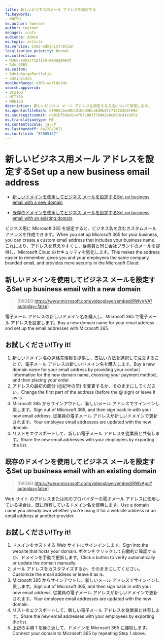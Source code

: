 ```yaml
---
title: 新しいビジネス用メール アドレスを設定する
f1.keywords:
- NOCSH
ms.author: twerner
author: twerner
manager: scotv
audience: Admin
ms.topic: article
ms.service: o365-administration
localization_priority: Normal
ms.collection:
- M365-subscription-management
- Adm_O365
ms.custom:
- AdminSurgePortfolio
- adminvideo
monikerRange: o365-worldwide
search.appverid:
- BCS160
- MET150
- MOE150
description: 新しいビジネス メール アドレスを設定する方法について学習します。
ms.openlocfilehash: df984cbee8bdd1bdd40ca8d9b87c71222db0f69d
ms.sourcegitcommit: ddb1bf56bcba4f03c803f79492e8cd0dc41a3d7a
ms.translationtype: MT
ms.contentlocale: ja-JP
ms.lasthandoff: 04/28/2021
ms.locfileid: "52065157"
---
```

# <a name="set-up-a-new-business-email-address"></a><span data-ttu-id="ab06d-103">新しいビジネス用メール アドレスを設定する</span><span class="sxs-lookup"><span data-stu-id="ab06d-103">Set up a new business email address</span></span>

- [<span data-ttu-id="ab06d-104">新しいドメインを使用してビジネス メールを設定する</span><span class="sxs-lookup"><span data-stu-id="ab06d-104">Set up business email with a new domain</span></span>](#set-up-business-email-with-a-new-domain)

- [<span data-ttu-id="ab06d-105">既存のドメインを使用してビジネス メールを設定する</span><span class="sxs-lookup"><span data-stu-id="ab06d-105">Set up business email with an existing domain</span></span>](#set-up-business-email-with-an-existing-domain)

<span data-ttu-id="ab06d-106">ビジネス用に Microsoft 365 を設定すると、ビジネス名を含むカスタムメール アドレスを作成できます。</span><span class="sxs-lookup"><span data-stu-id="ab06d-106">When you set up Microsoft 365 for your business, you can create a custom email address that includes your business name.</span></span> <span data-ttu-id="ab06d-107">これにより、アドレスを覚えやすくし、従業員と同じ会社ブランドのメールを提供し、Microsoft Cloud のセキュリティを強化します。</span><span class="sxs-lookup"><span data-stu-id="ab06d-107">This makes the address easier to remember, gives you and your employees the same company branded email, and provides more security in the Microsoft Cloud.</span></span> 

## <a name="set-up-business-email-with-a-new-domain"></a><span data-ttu-id="ab06d-108">新しいドメインを使用してビジネス メールを設定する</span><span class="sxs-lookup"><span data-stu-id="ab06d-108">Set up business email with a new domain</span></span>

> [!VIDEO https://www.microsoft.com/videoplayer/embed/RWyVVA?autoplay=false]

<span data-ttu-id="ab06d-109">電子メール アドレスの新しいドメイン名を購入し、Microsoft 365 で電子メール アドレスを設定します。</span><span class="sxs-lookup"><span data-stu-id="ab06d-109">Buy a new domain name for your email address and set up the email addresses with Microsoft 365.</span></span> 

## <a name="try-it"></a><span data-ttu-id="ab06d-110">お試しください!</span><span class="sxs-lookup"><span data-stu-id="ab06d-110">Try it!</span></span>
 
1. <span data-ttu-id="ab06d-111">新しいドメイン名の連絡先情報を提供し、支払い方法を選択して注文することで、電子メール アドレスの新しいドメイン名を購入します。</span><span class="sxs-lookup"><span data-stu-id="ab06d-111">Buy a new domain name for your email address by providing your contact information for the new domain name, choosing your payment method, and then placing your order.</span></span>
1. <span data-ttu-id="ab06d-112">アドレスの最初の部分 (@記号の前) を変更するか、そのままにしてください。</span><span class="sxs-lookup"><span data-stu-id="ab06d-112">Change the first part of the address (before the @ sign) or leave it as is.</span></span> 
1. <span data-ttu-id="ab06d-113">Microsoft 365 からサインアウトし、新しいメール アドレスでサインインし戻します。</span><span class="sxs-lookup"><span data-stu-id="ab06d-113">Sign out of Microsoft 365, and then sign back in with your new email address.</span></span> <span data-ttu-id="ab06d-114">従業員の電子メール アドレスが新しいドメインで更新されます。</span><span class="sxs-lookup"><span data-stu-id="ab06d-114">Your employee email addresses are updated with the new domain.</span></span> 
1. <span data-ttu-id="ab06d-115">リストをエクスポートして、新しい電子メール アドレスを従業員と共有します。</span><span class="sxs-lookup"><span data-stu-id="ab06d-115">Share the new email addresses with your employees by exporting the list.</span></span> 

## <a name="set-up-business-email-with-an-existing-domain"></a><span data-ttu-id="ab06d-116">既存のドメインを使用してビジネス メールを設定する</span><span class="sxs-lookup"><span data-stu-id="ab06d-116">Set up business email with an existing domain</span></span>

> [!VIDEO https://www.microsoft.com/videoplayer/embed/RWxApu?autoplay=false]

<span data-ttu-id="ab06d-117">Web サイト のアドレスまたは別のプロバイダーの電子メール アドレスに使用している場合は、既に所有しているドメイン名を使用します。</span><span class="sxs-lookup"><span data-stu-id="ab06d-117">Use a domain name you already own whether you're using it for a website address or an email address at another provider.</span></span> 

## <a name="try-it"></a><span data-ttu-id="ab06d-118">お試しください!</span><span class="sxs-lookup"><span data-stu-id="ab06d-118">Try it!</span></span>
 
1. <span data-ttu-id="ab06d-119">ドメインをホストする Web サイトにサインインします。</span><span class="sxs-lookup"><span data-stu-id="ab06d-119">Sign into the website that hosts your domain.</span></span> <span data-ttu-id="ab06d-120">ボタンをクリックして自動的に確認するか、ドメインを手動で更新します。</span><span class="sxs-lookup"><span data-stu-id="ab06d-120">Click a button to verify automatically or update the domain manually.</span></span> 
1. <span data-ttu-id="ab06d-121">メール アドレスをカスタマイズするか、そのままにしてください。</span><span class="sxs-lookup"><span data-stu-id="ab06d-121">Customize the email address or leave it as is.</span></span> 
1. <span data-ttu-id="ab06d-122">Microsoft 365 からサインアウトし、新しいメール アドレスでサインインし戻します。</span><span class="sxs-lookup"><span data-stu-id="ab06d-122">Sign out of Microsoft 365, and then sign back in with your new email address.</span></span> <span data-ttu-id="ab06d-123">従業員の電子メール アドレスが新しいドメインで更新されます。</span><span class="sxs-lookup"><span data-stu-id="ab06d-123">Your employee email addresses are updated with the new domain.</span></span> 
1. <span data-ttu-id="ab06d-124">リストをエクスポートして、新しい電子メール アドレスを従業員と共有します。</span><span class="sxs-lookup"><span data-stu-id="ab06d-124">Share the new email addresses with your employees by exporting the list.</span></span>
1. <span data-ttu-id="ab06d-125">上記の手順 1 を繰り返して、ドメインを Microsoft 365 に接続します。</span><span class="sxs-lookup"><span data-stu-id="ab06d-125">Connect your domain to Microsoft 365 by repeating Step 1 above.</span></span> 
